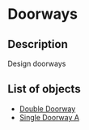 # Doorways

## Description

Design doorways

## List of objects
  
* [Double Doorway](double-doorway.md)
* [Single Doorway A](single-doorway-a.md)
